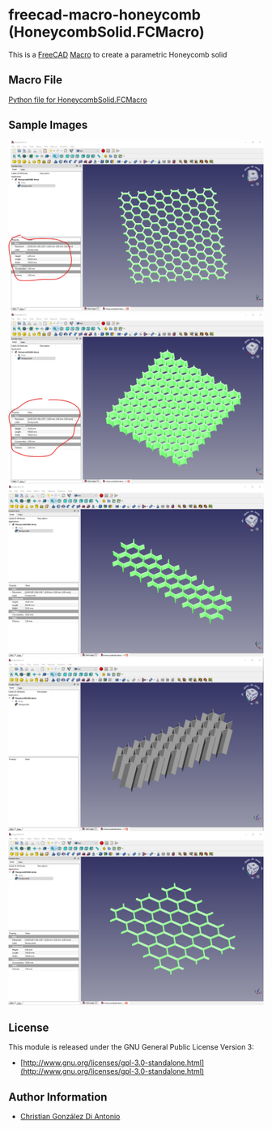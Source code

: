# freecad-macro-honeycomb (HoneycombSolid.FCMacro)

This is a [FreeCAD](https://www.freecadweb.org/) [Macro](https://wiki.freecadweb.org/Macros) to create a parametric Honeycomb solid

## Macro File

[Python file for HoneycombSolid.FCMacro](HoneycombSolid.FCMacro)

## Sample Images

![](images/honeycomb-1.png)
![](images/honeycomb-2.png)
![](images/honeycomb-3.png)
![](images/honeycomb-4.png)
![](images/honeycomb-5.png)

## License

This module is released under the GNU General Public License Version 3:

* [http://www.gnu.org/licenses/gpl-3.0-standalone.html](http://www.gnu.org/licenses/gpl-3.0-standalone.html)

## Author Information

* [Christian González Di Antonio](https://github.com/christiangda)